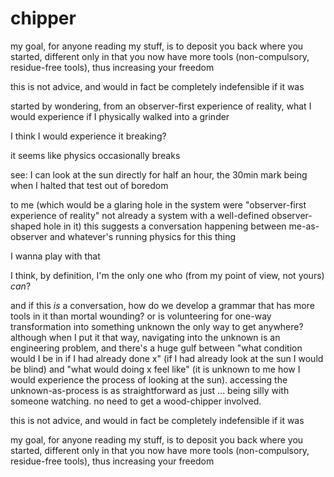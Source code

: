 # chipper

my goal, for anyone reading my stuff, is to deposit you back where you started, different only in that you now have more tools (non-compulsory, residue-free tools), thus increasing your freedom

this is not advice, and would in fact be completely indefensible if it was

started by wondering, from an observer-first experience of reality, what I would experience if I physically walked into a grinder

I think I would experience it breaking?

it seems like physics occasionally breaks

see: I can look at the sun directly for half an hour, the 30min mark being when I halted that test out of boredom

to me (which would be a glaring hole in the system were "observer-first experience of reality" not already a system with a well-defined observer-shaped hole in it) this suggests a conversation happening between me-as-observer and whatever's running physics for this thing

I wanna play with that

I think, by definition, I'm the only one who (from my point of view, not yours) _can_?

and if this _is_ a conversation, how do we develop a grammar that has more tools in it than mortal wounding? or is volunteering for one-way transformation into something unknown the only way to get anywhere? although when I put it that way, navigating into the unknown is an engineering problem, and there's a huge gulf between "what condition would I be in if I had already done x" (if I had already look at the sun I would be blind) and "what would doing x feel like" (it is unknown to me how I would experience the process of looking at the sun). accessing the unknown-as-process is as straightforward as just ... being silly with someone watching. no need to get a wood-chipper involved.

this is not advice, and would in fact be completely indefensible if it was

my goal, for anyone reading my stuff, is to deposit you back where you started, different only in that you now have more tools (non-compulsory, residue-free tools), thus increasing your freedom
